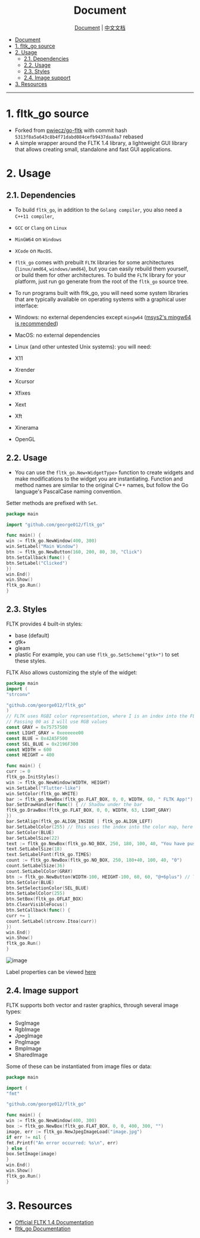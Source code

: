<div align="center">

# Document

</div>

<div align="center">

[Document](./README.md) | [中文文档](./README_zh-cn.md)

</div>

<!-- TOC -->

- [Document](#document)
- [1. fltk\_go source](#1-fltk_go-source)
- [2. Usage](#2-usage)
	- [2.1. Dependencies](#21-dependencies)
	- [2.2. Usage](#22-usage)
	- [2.3. Styles](#23-styles)
	- [2.4. Image support](#24-image-support)
- [3. Resources](#3-resources)

<!-- /TOC -->

---

# 1. fltk_go source
* Forked from [pwiecz/go-fltk](https://github.com/pwiecz/go-fltk) with commit hash `5313f8a5a643c8b4f71dabd084cefb9437daa8a7` rebased
* A simple wrapper around the FLTK 1.4 library, a lightweight GUI library that allows creating small, standalone and fast GUI applications.

# 2. Usage
## 2.1. Dependencies
* To build `fltk_go`, in addition to the `Golang compiler`, you also need a `C++11 compiler`,
* `GCC` or `Clang` on `Linux`
* `MinGW64` on `Windows`
* `XCode` on `MacOS`.

* `fltk_go` comes with prebuilt `FLTK` libraries for some architectures (`linux/amd64`, `windows/amd64`), but you can easily rebuild them yourself, or build them for other architectures.
To build the `FLTK` library for your platform, just run go generate from the root of the `fltk_go` source tree.

* To run programs built with fltk_go, you will need some system libraries that are typically available on operating systems with a graphical user interface:

- Windows: no external dependencies except `mingw64` ([msys2's mingw64 is recommended](./scripts/install_msys2_mingw64.sh))

- MacOS: no external dependencies
- Linux (and other untested Unix systems): you will need:
- X11
- Xrender
- Xcursor
- Xfixes
- Xext
- Xft
- Xinerama
- OpenGL

## 2.2. Usage
* You can use the `fltk_go.New<WidgetType>` function to create widgets and make modifications to the widget you are instantiating.
Function and method names are similar to the original C++ names, but follow the Go language's PascalCase naming convention.

Setter methods are prefixed with `Set`.

```go
package main

import "github.com/george012/fltk_go"

func main() {
win := fltk_go.NewWindow(400, 300)
win.SetLabel("Main Window")
btn := fltk_go.NewButton(160, 200, 80, 30, "Click")
btn.SetCallback(func() {
btn.SetLabel("Clicked")
})
win.End()
win.Show()
fltk_go.Run()
}
```

## 2.3. Styles
FLTK provides 4 built-in styles:
- base (default)
- gtk+
- gleam
- plastic
For example, you can use `fltk_go.SetScheme("gtk+")` to set these styles.

FLTK Also allows customizing the style of the widget:
```go
package main
import (
"strconv"

"github.com/george012/fltk_go"
)
// FLTK uses RGBI color representation, where I is an index into the FLTK color table
// Passing 00 as I will use RGB values
const GRAY = 0x75757500
const LIGHT_GRAY = 0xeeeeee00
const BLUE = 0x42A5F500
const SEL_BLUE = 0x2196F300
const WIDTH = 600
const HEIGHT = 400

func main() {
curr := 0
fltk_go.InitStyles()
win := fltk_go.NewWindow(WIDTH, HEIGHT)
win.SetLabel("Flutter-like")
win.SetColor(fltk_go.WHITE)
bar := fltk_go.NewBox(fltk_go.FLAT_BOX, 0, 0, WIDTH, 60, " FLTK App!")
bar.SetDrawHandler(func() { // Shadow under the bar
fltk_go.DrawBox(fltk_go.FLAT_BOX, 0, 0, WIDTH, 63, LIGHT_GRAY)
})
bar.SetAlign(fltk_go.ALIGN_INSIDE | fltk_go.ALIGN_LEFT)
bar.SetLabelColor(255) // this uses the index into the color map, here it's white
bar.SetColor(BLUE)
bar.SetLabelSize(22)
text := fltk_go.NewBox(fltk_go.NO_BOX, 250, 180, 100, 40, "You have pushed the button this many times:")
text.SetLabelSize(18)
text.SetLabelFont(fltk_go.TIMES)
count := fltk_go.NewBox(fltk_go.NO_BOX, 250, 180+40, 100, 40, "0")
count.SetLabelSize(36)
count.SetLabelColor(GRAY)
btn := fltk_go.NewButton(WIDTH-100, HEIGHT-100, 60, 60, "@+6plus") // This translates to a plus sign
btn.SetColor(BLUE)
btn.SetSelectionColor(SEL_BLUE)
btn.SetLabelColor(255)
btn.SetBox(fltk_go.OFLAT_BOX)
btn.ClearVisibleFocus()
btn.SetCallback(func() {
curr += 1
count.SetLabel(strconv.Itoa(curr))
})
win.End()
win.Show()
fltk_go.Run()
}
```

![image](https://user-images.githubusercontent.com/37966791/147374840-2d993522-fc86-46fc-9e95-2b3391d31013.png)

Label properties can be viewed [here](https://www.fltk.org/doc-1.3/common.html#common_labels)

## 2.4. Image support
FLTK supports both vector and raster graphics, through several image types:
- SvgImage
- RgbImage
- JpegImage
- PngImage
- BmpImage
- SharedImage

Some of these can be instantiated from image files or data:
```go
package main

import (
"fmt"

"github.com/george012/fltk_go"

func main() {
win := fltk_go.NewWindow(400, 300)
box := fltk_go.NewBox(fltk_go.FLAT_BOX, 0, 0, 400, 300, "")
image, err := fltk_go.NewJpegImageLoad("image.jpg")
if err != nil {
fmt.Printf("An error occurred: %s\n", err)
} else {
box.SetImage(image)
}
win.End()
win.Show()
fltk_go.Run()
}
```

# 3. Resources
- [Official FLTK 1.4 Documentation](https://www.fltk.org/doc-1.4/index.html)
- [fltk_go Documentation](https://pkg.go.dev/github.com/george012/fltk_go)